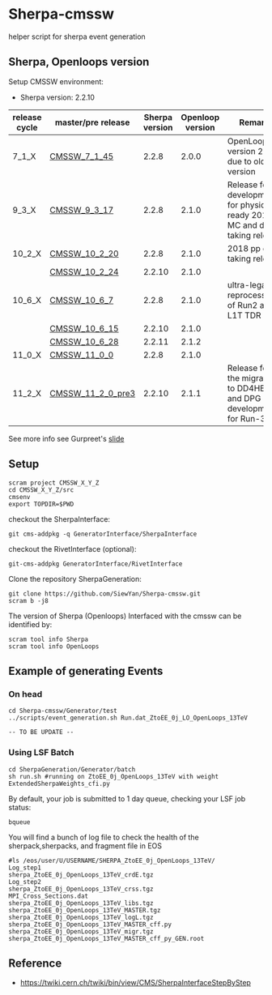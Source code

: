 # Sherpa-cmssw
helper script for sherpa event generation

## Sherpa, Openloops version


   Setup CMSSW environment:
   
   - Sherpa version: 2.2.10
   
   | release cycle | master/pre release  | Sherpa version | Openloop version | Remark |
   | ------------- | ------------- | ------------- | ------------- | ------------- |
   | 7_1_X  | [CMSSW_7_1_45](https://github.com/cms-sw/cmssw/releases/CMSSW_7_1_45) | 2.2.8 | 2.0.0 | OpenLoop version 2.0.0 due to old git version |
   | 9_3_X  | [CMSSW_9_3_17](https://github.com/cms-sw/cmssw/releases/CMSSW_9_3_17) | 2.2.8 | 2.1.0 | Release for developments for physics ready 2017 MC and data taking release |
   | 10_2_X | [CMSSW_10_2_20](https://github.com/cms-sw/cmssw/releases/CMSSW_10_2_20) | 2.2.8 | 2.1.0 |  2018 pp data taking release  |
   |        | [CMSSW_10_2_24](https://cmssdt.cern.ch/SDT/ReleaseNotes/CMSSW_10/CMSSW_10_2_24.html) | 2.2.10 | 2.1.0 | |
   | 10_6_X | [CMSSW_10_6_7](https://github.com/cms-sw/cmssw/releases/CMSSW_10_6_8) | 2.2.8 | 2.1.0 | ultra-legacy reprocessing of Run2 and L1T TDR  |
   |        | [CMSSW_10_6_15](https://cmssdt.cern.ch/SDT/ReleaseNotes/CMSSW_10/CMSSW_10_6_15.html) | 2.2.10 | 2.1.0 | |
   |        | [CMSSW_10_6_28](https://github.com/cms-sw/cmssw/releases?after=CMSSW_11_3_X_2021-08-31-2300) | 2.2.11 | 2.1.2 | |
   | 11_0_X | [CMSSW_11_0_0](https://github.com/cms-sw/cmssw/releases/CMSSW_11_0_0) | 2.2.8 | 2.1.0 | |
   | 11_2_X | [CMSSW_11_2_0_pre3](https://cmssdt.cern.ch/SDT/ReleaseNotes/CMSSW_11/CMSSW_11_2_0_pre3.html) | 2.2.10 | 2.1.1 | Release for the migration to DD4HEP and DPG developments for Run-3 |
   
   
  See more info see Gurpreet's [slide](https://indico.cern.ch/event/873792/contributions/3718710/attachments/1981426/3299820/Sherpa_status_CMS.pdf)
  

## Setup

   ```
   scram project CMSSW_X_Y_Z
   cd CMSSW_X_Y_Z/src
   cmsenv	 
   export TOPDIR=$PWD
   ```

   checkout the SherpaInterface: 

   ```
   git cms-addpkg -q GeneratorInterface/SherpaInterface
   ```

   checkout the RivetInterface (optional):

   ```
   git-cms-addpkg GeneratorInterface/RivetInterface
   ```

   Clone the repository SherpaGeneration:

   ```
   git clone https://github.com/SiewYan/Sherpa-cmssw.git
   scram b -j8
   ```
   
   The version of Sherpa (Openloops) Interfaced with the cmssw can be identified by:

   ```
   scram tool info Sherpa
   scram tool info OpenLoops
   ```

## Example of generating Events

   ### On head

   ```
   cd Sherpa-cmssw/Generator/test
   ../scripts/event_generation.sh Run.dat_ZtoEE_0j_LO_OpenLoops_13TeV
   ```
    -- TO BE UPDATE --
   ### Using LSF Batch

   ```
   cd SherpaGeneration/Generator/batch
   sh run.sh #running on ZtoEE_0j_OpenLoops_13TeV with weight ExtendedSherpaWeights_cfi.py
   ```

   By default, your job is submitted to 1 day queue, checking your LSF job status:

   ```
   bqueue
   ```
   
   You will find a bunch of log file to check the health of the sherpack,sherpacks, and fragment file in EOS

   ```
   #ls /eos/user/U/USERNAME/SHERPA_ZtoEE_0j_OpenLoops_13TeV/
   Log_step1                                               sherpa_ZtoEE_0j_OpenLoops_13TeV_crdE.tgz
   Log_step2                                               sherpa_ZtoEE_0j_OpenLoops_13TeV_crss.tgz
   MPI_Cross_Sections.dat                                  sherpa_ZtoEE_0j_OpenLoops_13TeV_libs.tgz
   sherpa_ZtoEE_0j_OpenLoops_13TeV_MASTER.tgz              sherpa_ZtoEE_0j_OpenLoops_13TeV_logL.tgz
   sherpa_ZtoEE_0j_OpenLoops_13TeV_MASTER_cff.py           sherpa_ZtoEE_0j_OpenLoops_13TeV_migr.tgz
   sherpa_ZtoEE_0j_OpenLoops_13TeV_MASTER_cff_py_GEN.root   
   ```

## Reference

   - https://twiki.cern.ch/twiki/bin/view/CMS/SherpaInterfaceStepByStep
